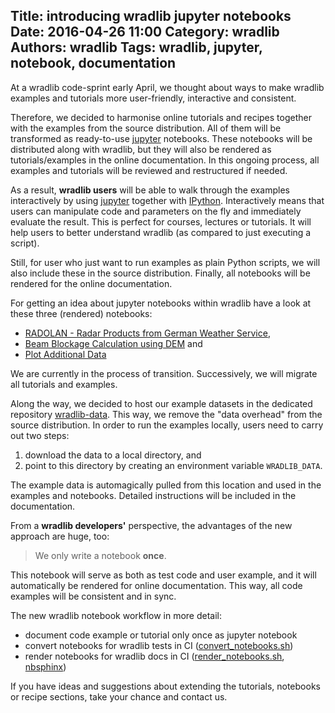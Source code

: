 Title: introducing wradlib jupyter notebooks
Date: 2016-04-26 11:00
Category: wradlib
Authors: wradlib
Tags: wradlib, jupyter, notebook, documentation
---
At a wradlib code-sprint early April, we thought about ways to make wradlib examples and tutorials more user-friendly, interactive and consistent.

Therefore, we decided to harmonise online tutorials and recipes together with the examples from the source distribution. All of them will be transformed as ready-to-use [jupyter](http://jupyter.org/) notebooks. These notebooks will be distributed along with wradlib, but they will also be rendered as tutorials/examples in the online documentation. In this ongoing process, all examples and tutorials will be reviewed and restructured if needed.

As a result, **wradlib users** will be able to walk through the examples interactively by using [jupyter](http://jupyter.org/) together with [IPython](https://ipython.org/). Interactively means that users can manipulate code and parameters on the fly and immediately evaluate the result. This is perfect for courses, lectures or tutorials. It will help users to better understand wradlib (as compared to just executing a script).

Still, for user who just want to run examples as plain Python scripts, we will also include these in the source distribution. Finally, all notebooks will be rendered for the online documentation.

For getting an idea about jupyter notebooks within wradlib have a look at these three (rendered) notebooks:

- [RADOLAN - Radar Products from German Weather Service](http://wradlib.org/wradlib-docs/latest/radolan.html),
- [Beam Blockage Calculation using DEM](http://wradlib.org/wradlib-docs/latest/wradlib_beamblock.html) and
- [Plot Additional Data](http://wradlib.org/wradlib-docs/latest/wradlib_overlay.html)

We are currently in the process of transition. Successively, we will migrate all tutorials and examples.

Along the way, we decided to host our example datasets in the dedicated repository [wradlib-data](https://github.com/wradlib/wradlib-data). This way, we remove the "data overhead" from the source distribution. In order to run the examples locally, users need to carry out two steps:

 1. download the data to a local directory, and
 2. point to this directory by creating an environment variable `WRADLIB_DATA`.

The example data is automagically pulled from this location and used in the examples and notebooks. Detailed instructions will be included in the documentation.

From a **wradlib developers'** perspective, the advantages of the new approach are huge, too:

> We only write a notebook **once**.

This notebook will serve as both as test code and user example, and it will automatically be rendered for online documentation. This way, all code examples will be consistent and in sync.

The new wradlib notebook workflow in more detail:

- document code example or tutorial only once as jupyter notebook
- convert notebooks for wradlib tests in CI ([convert_notebooks.sh](https://github.com/wradlib/wradlib/blob/master/scripts/convert_notebooks.sh))
- render notebooks for wradlib docs in CI ([render_notebooks.sh](https://github.com/wradlib/wradlib/blob/master/scripts/render_notebooks.sh),
  [nbsphinx](https://github.com/spatialaudio/nbsphinx))

If you have ideas and suggestions about extending the tutorials, notebooks or recipe sections, take your chance and contact us.










